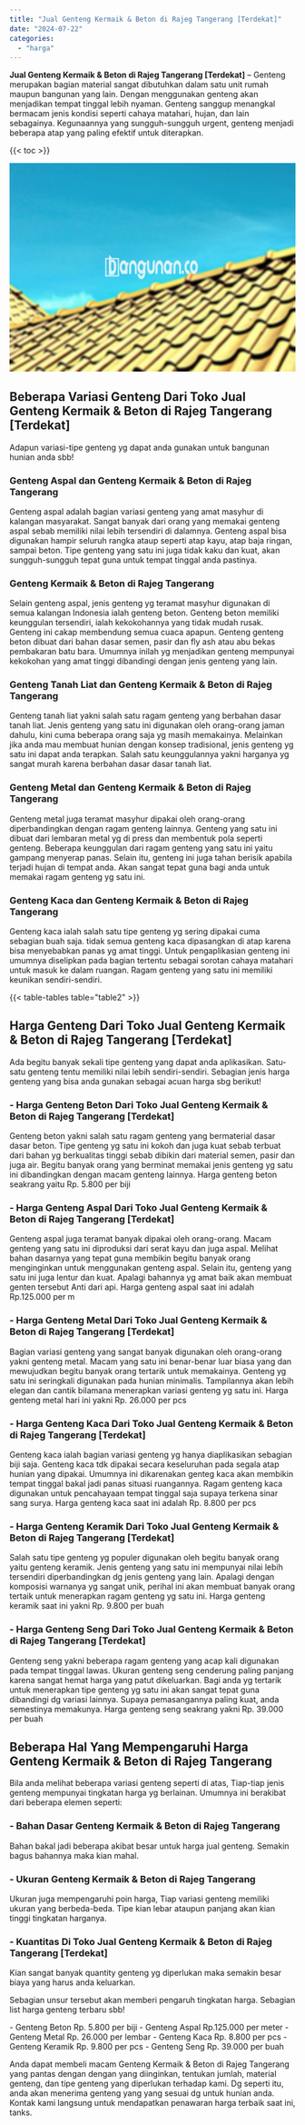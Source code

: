 ```yaml
---
title: "Jual Genteng Kermaik & Beton di Rajeg Tangerang [Terdekat]"
date: "2024-07-22"
categories: 
  - "harga"
---
```


**Jual Genteng Kermaik & Beton di Rajeg Tangerang \[Terdekat\]** – Genteng merupakan bagian material sangat dibutuhkan dalam satu unit rumah maupun bangunan yang lain. Dengan menggunakan genteng akan menjadikan tempat tinggal lebih nyaman. Genteng sanggup menangkal bermacam jenis kondisi seperti cahaya matahari, hujan, dan lain sebagainya. Kegunaannya yang sungguh-sungguh urgent, genteng menjadi beberapa atap yang paling efektif untuk diterapkan.

{{< toc >}}

![Jual Genteng Kermaik & Beton di Rajeg Tangerang [Terdekat]](/images/genteng-minimalis-murah27.png)

## Beberapa Variasi Genteng Dari Toko Jual Genteng Kermaik & Beton di Rajeg Tangerang \[Terdekat\]

Adapun variasi-tipe genteng yg dapat anda gunakan untuk bangunan hunian anda sbb!

### Genteng Aspal dan Genteng Kermaik & Beton di Rajeg Tangerang

Genteng aspal adalah bagian variasi genteng yang amat masyhur di kalangan masyarakat. Sangat banyak dari orang yang memakai genteng aspal sebab memiliki nilai lebih tersendiri di dalamnya. Genteng aspal bisa digunakan hampir seluruh rangka ataup seperti atap kayu, atap baja ringan, sampai beton. Tipe genteng yang satu ini juga tidak kaku dan kuat, akan sungguh-sungguh tepat guna untuk tempat tinggal anda pastinya.

### Genteng Kermaik & Beton di Rajeg Tangerang

Selain genteng aspal, jenis genteng yg teramat masyhur digunakan di semua kalangan Indonesia ialah genteng beton. Genteng beton memiliki keunggulan tersendiri, ialah kekokohannya yang tidak mudah rusak. Genteng ini cakap membendung semua cuaca apapun. Genteng genteng beton dibuat dari bahan dasar semen, pasir dan fly ash atau abu bekas pembakaran batu bara. Umumnya inilah yg menjadikan genteng mempunyai kekokohan yang amat tinggi dibandingi dengan jenis genteng yang lain.

### Genteng Tanah Liat dan Genteng Kermaik & Beton di Rajeg Tangerang

Genteng tanah liat yakni salah satu ragam genteng yang berbahan dasar tanah liat. Jenis genteng yang satu ini digunakan oleh orang-orang jaman dahulu, kini cuma beberapa orang saja yg masih memakainya. Melainkan jika anda mau membuat hunian dengan konsep tradisional, jenis genteng yg satu ini dapat anda terapkan. Salah satu keunggulannya yakni harganya yg sangat murah karena berbahan dasar dasar tanah liat.

### Genteng Metal dan Genteng Kermaik & Beton di Rajeg Tangerang

Genteng metal juga teramat masyhur dipakai oleh orang-orang diperbandingkan dengan ragam genteng lainnya. Genteng yang satu ini dibuat dari lembaran metal yg di press dan membentuk pola seperti genteng. Beberapa keunggulan dari ragam genteng yang satu ini yaitu gampang menyerap panas. Selain itu, genteng ini juga tahan berisik apabila terjadi hujan di tempat anda. Akan sangat tepat guna bagi anda untuk memakai ragam genteng yg satu ini.

### Genteng Kaca dan Genteng Kermaik & Beton di Rajeg Tangerang

Genteng kaca ialah salah satu tipe genteng yg sering dipakai cuma sebagian buah saja. tidak semua genteng kaca dipasangkan di atap karena bisa menyebabkan panas yg amat tinggi. Untuk pengaplikasian genteng ini umumnya diselipkan pada bagian tertentu sebagai sorotan cahaya matahari untuk masuk ke dalam ruangan. Ragam genteng yang satu ini memiliki keunikan sendiri-sendiri.

{{< table-tables table="table2" >}}

## Harga Genteng Dari Toko Jual Genteng Kermaik & Beton di Rajeg Tangerang \[Terdekat\]

Ada begitu banyak sekali tipe genteng yang dapat anda aplikasikan. Satu-satu genteng tentu memiliki nilai lebih sendiri-sendiri. Sebagian jenis harga genteng yang bisa anda gunakan sebagai acuan harga sbg berikut!

### \- Harga Genteng Beton Dari Toko Jual Genteng Kermaik & Beton di Rajeg Tangerang \[Terdekat\]

Genteng beton yakni salah satu ragam genteng yang bermaterial dasar dasar beton. Tipe genteng yg satu ini kokoh dan juga kuat sebab terbuat dari bahan yg berkualitas tinggi sebab dibikin dari material semen, pasir dan juga air. Begitu banyak orang yang berminat memakai jenis genteng yg satu ini dibandingkan dengan macam genteng lainnya. Harga genteng beton seakrang yaitu Rp. 5.800 per biji

### \- Harga Genteng Aspal Dari Toko Jual Genteng Kermaik & Beton di Rajeg Tangerang \[Terdekat\]

Genteng aspal juga teramat banyak dipakai oleh orang-orang. Macam genteng yang satu ini diproduksi dari serat kayu dan juga aspal. Melihat bahan dasarnya yang tepat guna membikin begitu banyak orang menginginkan untuk menggunakan genteng aspal. Selain itu, genteng yang satu ini juga lentur dan kuat. Apalagi bahannya yg amat baik akan membuat genten tersebut Anti dari api. Harga genteng aspal saat ini adalah Rp.125.000 per m

### \- Harga Genteng Metal Dari Toko Jual Genteng Kermaik & Beton di Rajeg Tangerang \[Terdekat\]

Bagian variasi genteng yang sangat banyak digunakan oleh orang-orang yakni genteng metal. Macam yang satu ini benar-benar luar biasa yang dan mewujudkan begitu banyak orang tertarik untuk memakainya. Genteng yg satu ini seringkali digunakan pada hunian minimalis. Tampilannya akan lebih elegan dan cantik bilamana menerapkan variasi genteng yg satu ini. Harga genteng metal hari ini yakni Rp. 26.000 per pcs

### \- Harga Genteng Kaca Dari Toko Jual Genteng Kermaik & Beton di Rajeg Tangerang \[Terdekat\]

Genteng kaca ialah bagian variasi genteng yg hanya diaplikasikan sebagian biji saja. Genteng kaca tdk dipakai secara keseluruhan pada segala atap hunian yang dipakai. Umumnya ini dikarenakan genteg kaca akan membikin tempat tinggal bakal jadi panas situasi ruangannya. Ragam genteng kaca digunakan untuk pencahayaan tempat tinggal saja supaya terkena sinar sang surya. Harga genteng kaca saat ini adalah Rp. 8.800 per pcs

### \- Harga Genteng Keramik Dari Toko Jual Genteng Kermaik & Beton di Rajeg Tangerang \[Terdekat\]

Salah satu tipe genteng yg populer digunakan oleh begitu banyak orang yaitu genteng keramik. Jenis genteng yang satu ini mempunyai nilai lebih tersendiri diperbandingkan dg jenis genteng yang lain. Apalagi dengan komposisi warnanya yg sangat unik, perihal ini akan membuat banyak orang tertaik untuk menerapkan ragam genteng yg satu ini. Harga genteng keramik saat ini yakni Rp. 9.800 per buah

### \- Harga Genteng Seng Dari Toko Jual Genteng Kermaik & Beton di Rajeg Tangerang \[Terdekat\]

Genteng seng yakni beberapa ragam genteng yang acap kali digunakan pada tempat tinggal lawas. Ukuran genteng seng cenderung paling panjang karena sangat hemat harga yang patut dikeluarkan. Bagi anda yg tertarik untuk menerapkan tipe genteng yg satu ini akan sangat tepat guna dibandingi dg variasi lainnya. Supaya pemasangannya paling kuat, anda semestinya memakunya. Harga genteng seng seakrang yakni Rp. 39.000 per buah

## Beberapa Hal Yang Mempengaruhi Harga Genteng Kermaik & Beton di Rajeg Tangerang

Bila anda melihat beberapa variasi genteng seperti di atas, Tiap-tiap jenis genteng mempunyai tingkatan harga yg berlainan. Umumnya ini berakibat dari beberapa elemen seperti:

### \- Bahan Dasar Genteng Kermaik & Beton di Rajeg Tangerang

Bahan bakal jadi beberapa akibat besar untuk harga jual genteng. Semakin bagus bahannya maka kian mahal.

### \- Ukuran Genteng Kermaik & Beton di Rajeg Tangerang

Ukuran juga mempengaruhi poin harga, Tiap variasi genteng memiliki ukuran yang berbeda-beda. Tipe kian lebar ataupun panjang akan kian tinggi tingkatan harganya.

### \- Kuantitas Di Toko Jual Genteng Kermaik & Beton di Rajeg Tangerang \[Terdekat\]

Kian sangat banyak quantity genteng yg diperlukan maka semakin besar biaya yang harus anda keluarkan.

Sebagian unsur tersebut akan memberi pengaruh tingkatan harga. Sebagian list harga genteng terbaru sbb!

\- Genteng Beton Rp. 5.800 per biji - Genteng Aspal Rp.125.000 per meter - Genteng Metal Rp. 26.000 per lembar - Genteng Kaca Rp. 8.800 per pcs - Genteng Keramik Rp. 9.800 per pcs - Genteng Seng Rp. 39.000 per buah

Anda dapat membeli macam Genteng Kermaik & Beton di Rajeg Tangerang yang pantas dengan dengan yang diinginkan, tentukan jumlah, material genteng, dan tipe genteng yang diperlukan terhadap kami. Dg seperti itu, anda akan menerima genteng yang yang sesuai dg untuk hunian anda. Kontak kami langsung untuk mendapatkan penawaran harga terbaik saat ini, tanks.
